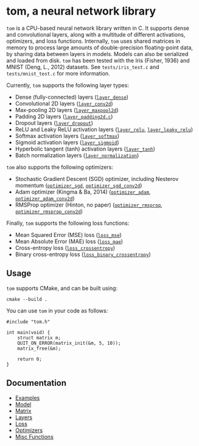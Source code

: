 # tom, a neural network library

`tom` is a CPU-based neural network library written in C. It supports dense and convolutional layers, along with a multitude of different activations, optimizers, and loss functions. Internally, `tom` uses shared matrices in memory to process large amounts of double-precision floating-point data, by sharing data between layers in models. Models can also be serialized and loaded from disk. `tom` has been tested with the Iris (Fisher, 1936) and MNIST (Deng, L., 2012) datasets. See `tests/iris_test.c` and `tests/mnist_test.c` for more information.

Currently, `tom` supports the following layer types:

- Dense (fully-connected) layers ([`layer_dense`](layers.md#layer_dense))
- Convolutional 2D layers ([`layer_conv2d`](layers.md#layer_conv2d))
- Max-pooling 2D layers ([`layer_maxpool2d`](layers.md#layer_maxpool2d))
- Padding 2D layers ([`layer_padding2d.c`](layers.md#layer_padding2d))
- Dropout layers ([`layer_dropout`](layers.md#layer_dropout))
- ReLU and Leaky ReLU activation layers ([`layer_relu`](layers.md#activation_relu), [`layer_leaky_relu`](layers.md#activation_leaky_relu))
- Softmax activation layers ([`layer_softmax`](layers.md#activation_softmax))
- Sigmoid activation layers ([`layer_sigmoid`](layers.md#activation_sigmoid))
- Hyperbolic tangent (tanh) activation layers ([`layer_tanh`](layers.md#activation_tanh))
- Batch normalization layers ([`layer_normalization`](layers.md#layer_normalization))

`tom` also supports the following optimizers:

- Stochastic Gradient Descent (SGD) optimizer, including Nesterov momentum ([`optimizer_sgd`](optimizers.md#optimizer_sgd), [`optimizer_sgd_conv2d`](optimizers.md#optimizer_sgd_conv2d))
- Adam optimizer (Kingma & Ba, 2014) ([`optimizer_adam`](optimizers.md#optimizer_adam), [`optimizer_adam_conv2d`](optimizers.md#optimizer_adam_conv2d))
- RMSProp optimizer (Hinton, no paper) ([`optimizer_rmsprop`](optimizers.md#optimizer_rmsprop), [`optimizer_rmsprop_conv2d`](optimizers.md#optimizer_rmsprop_conv2d))

Finally, `tom` supports the following loss functions:

- Mean Squared Error (MSE) loss ([`loss_mse`](loss.md#loss_mse))
- Mean Absolute Error (MAE) loss ([`loss_mae`](loss.md#loss_mae))
- Cross-entropy loss ([`loss_crossentropy`](loss.md#loss_crossentropy))
- Binary cross-entropy loss ([`loss_binary_crossentropy`](loss.md#loss_binary_crossentropy))

## Usage

`tom` supports CMake, and can be built using:

```
cmake --build .
```

You can use `tom` in your code as follows:

```
#include "tom.h"

int main(void) {
    struct matrix m;
    QUIT_ON_ERROR(matrix_init(&m, 5, 10));
    matrix_free(&m);

    return 0;
}
```

## Documentation

- [Examples](examples.md)
- [Model](model.md)
- [Matrix](matrix.md)
- [Layers](layers.md)
- [Loss](loss.md)
- [Optimizers](optimizers.md)
- [Misc Functions](misc.md)